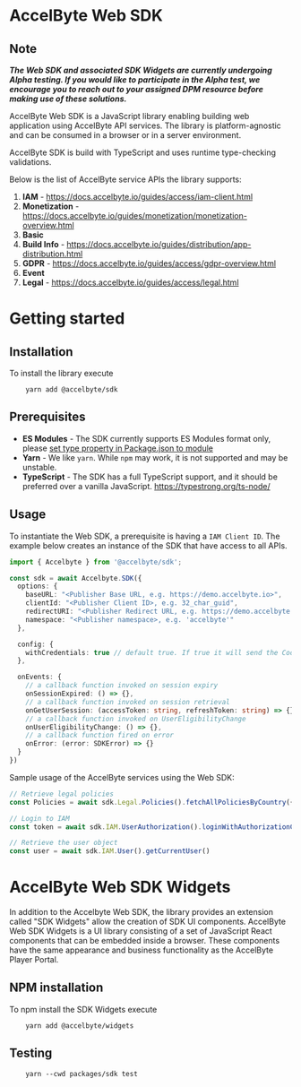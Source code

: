 # AccelByte Web SDK

## Note

***The Web SDK and associated SDK Widgets are currently undergoing Alpha testing. If you would like to participate in the Alpha test, we encourage you to reach out to your assigned DPM resource before making use of these solutions.***

AccelByte Web SDK is a JavaScript library enabling building web application using AccelByte API services. The library is
platform-agnostic and can be consumed in a browser or in a server environment.

AccelByte SDK is build with TypeScript and uses runtime type-checking validations.

Below is the list of AccelByte service APIs the library supports:

1. **IAM** - https://docs.accelbyte.io/guides/access/iam-client.html
2. **Monetization** - https://docs.accelbyte.io/guides/monetization/monetization-overview.html
3. **Basic**
4. **Build Info** - https://docs.accelbyte.io/guides/distribution/app-distribution.html
5. **GDPR** - https://docs.accelbyte.io/guides/access/gdpr-overview.html
6. **Event**
7. **Legal** - https://docs.accelbyte.io/guides/access/legal.html

# Getting started

## Installation

To install the library execute

```shell
    yarn add @accelbyte/sdk
```

## Prerequisites

* **ES Modules** - The SDK currently supports ES Modules format only, please [set type property in Package.json to module](https://nodejs.org/api/packages.html#type)
* **Yarn** - We like `yarn`. While `npm` may work, it is not supported and may be unstable.
* **TypeScript** - The SDK has a full TypeScript support, and it should be preferred over a vanilla JavaScript. https://typestrong.org/ts-node/

## Usage

To instantiate the Web SDK, a prerequisite is having a `IAM Client ID`. The example below creates an instance of the SDK
that have access to all APIs.

```typescript
import { Accelbyte } from '@accelbyte/sdk';

const sdk = await Accelbyte.SDK({
  options: {
    baseURL: "<Publisher Base URL, e.g. https://demo.accelbyte.io>",
    clientId: "<Publisher Client ID>, e.g. 32_char_guid",
    redirectURI: "<Publisher Redirect URL, e.g. https://demo.accelbyte.io>",
    namespace: "<Publisher namespace>, e.g. 'accelbyte'"
  },

  config: {
    withCredentials: true // default true. If true it will send the Cookie automatically
  },

  onEvents: {
    // a callback function invoked on session expiry
    onSessionExpired: () => {},
    // a callback function invoked on session retrieval
    onGetUserSession: (accessToken: string, refreshToken: string) => {},
    // a callback function invoked on UserEligibilityChange
    onUserEligibilityChange: () => {},
    // a callback function fired on error
    onError: (error: SDKError) => {}
  }
})
```

Sample usage of the AccelByte services using the Web SDK:

```typescript
// Retrieve legal policies
const Policies = await sdk.Legal.Policies().fetchAllPoliciesByCountry({countryCode: 'Bulgaria'})

// Login to IAM
const token = await sdk.IAM.UserAuthorization().loginWithAuthorizationCode({code, codeVerifier})

// Retrieve the user object
const user = await sdk.IAM.User().getCurrentUser()
```

# AccelByte Web SDK Widgets
In addition to the Accelbyte Web SDK, the library provides an extension called "SDK Widgets" allow the creation of SDK UI components. AccelByte Web SDK Widgets is a UI library consisting of a set of JavaScript React components that can be embedded inside a browser. These components have the same appearance and business functionality as the AccelByte Player Portal.

## NPM installation

To npm install the SDK Widgets execute

```shell
    yarn add @accelbyte/widgets
```

## Testing

```shell
    yarn --cwd packages/sdk test
```